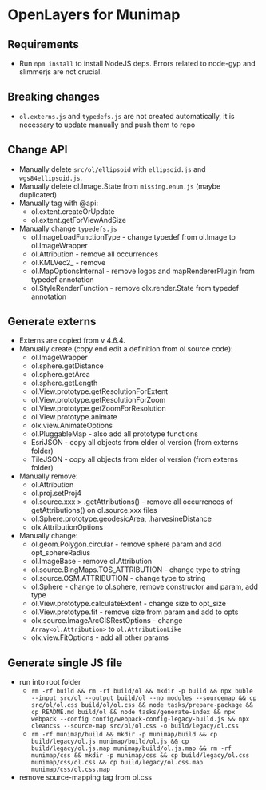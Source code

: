 # OpenLayers for Munimap

## Requirements
* Run `npm install` to install NodeJS deps. Errors related to node-gyp and slimmerjs are not crucial.

## Breaking changes
* `ol.externs.js` and `typedefs.js` are not created automatically, it is necessary to update manually and push them to repo

## Change API
* Manually delete `src/ol/ellipsoid` with `ellipsoid.js` and `wgs84ellipsoid.js`.
* Manually delete ol.Image.State from `missing.enum.js` (maybe duplicated)
* Manually tag with @api:
    * ol.extent.createOrUpdate
    * ol.extent.getForViewAndSize
* Manually change `typedefs.js`
   * ol.ImageLoadFunctionType - change typedef from ol.Image to ol.ImageWrapper
   * ol.Attribution - remove all occurrences
   * ol.KMLVec2_ - remove
   * ol.MapOptionsInternal - remove logos and mapRendererPlugin from typedef annotation
   * ol.StyleRenderFunction - remove olx.render.State from typedef annotation

## Generate externs
* Externs are copied from v 4.6.4.
* Manually create (copy end edit a definition from ol source code):
   * ol.ImageWrapper
   * ol.sphere.getDistance
   * ol.sphere.getArea
   * ol.sphere.getLength
   * ol.View.prototype.getResolutionForExtent
   * ol.View.prototype.getResolutionForZoom
   * ol.View.prototype.getZoomForResolution
   * ol.View.prototype.animate
   * olx.view.AnimateOptions
   * ol.PluggableMap - also add all prototype functions
   * EsriJSON - copy all objects from elder ol version (from externs folder)
   * TileJSON - copy all objects from elder ol version (from externs folder)
* Manually remove:
   * ol.Attribution
   * ol.proj.setProj4
   * ol.source.xxx > .getAttributions() - remove all occurrences of getAttributions() on ol.source.xxx files
   * ol.Sphere.prototype.geodesicArea, .harvesineDistance
   * olx.AttributionOptions
* Manually change:
   * ol.geom.Polygon.circular - remove sphere param and add opt_sphereRadius
   * ol.ImageBase - remove ol.Attribution
   * ol.source.BingMaps.TOS_ATTRIBUTION - change type to string
   * ol.source.OSM.ATTRIBUTION - change type to string
   * ol.Sphere - change to ol.sphere, remove constructor and param, add type
   * ol.View.prototype.calculateExtent - change size to opt_size
   * ol.View.prototype.fit - remove size from param and add to opts
   * olx.source.ImageArcGISRestOptions - change `Array<ol.Attribution>` to `ol.AttributionLike`
   * olx.view.FitOptions - add all other params
   
   

## Generate single JS file
* run into root folder 
    * `rm -rf build && rm -rf build/ol && mkdir -p build && npx buble --input src/ol --output build/ol --no modules --sourcemap && cp src/ol/ol.css build/ol/ol.css && node tasks/prepare-package && cp README.md build/ol && node tasks/generate-index && npx webpack --config config/webpack-config-legacy-build.js && npx cleancss --source-map src/ol/ol.css -o build/legacy/ol.css`
    * `rm -rf munimap/build && mkdir -p munimap/build && cp build/legacy/ol.js munimap/build/ol.js && cp build/legacy/ol.js.map munimap/build/ol.js.map && rm -rf munimap/css && mkdir -p munimap/css && cp build/legacy/ol.css munimap/css/ol.css && cp build/legacy/ol.css.map munimap/css/ol.css.map`
* remove source-mapping tag from ol.css